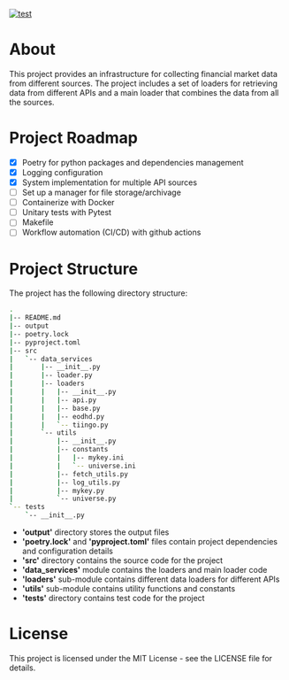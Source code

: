 [![test](https://github.com/lolay92/data-service/actions/workflows/ci.yml/badge.svg)](https://github.com/lolay92/data-service/actions/workflows/ci.yml)

# About
This project provides an infrastructure for collecting financial market data from different sources. The project includes a set of loaders for retrieving data from different APIs and a main loader that combines the data from all the sources.

# Project Roadmap
- [x] Poetry for python packages and dependencies management
- [x] Logging configuration
- [x] System implementation for multiple API sources
- [ ] Set up a manager for file storage/archivage
- [ ] Containerize with Docker
- [ ] Unitary tests with Pytest
- [ ] Makefile
- [ ] Workflow automation (CI/CD) with github actions

# Project Structure
The project has the following directory structure:
```bash
.
|-- README.md
|-- output
|-- poetry.lock
|-- pyproject.toml
|-- src
|   `-- data_services
|       |-- __init__.py
|       |-- loader.py
|       |-- loaders
|       |   |-- __init__.py
|       |   |-- api.py
|       |   |-- base.py
|       |   |-- eodhd.py
|       |   `-- tiingo.py
|       `-- utils
|           |-- __init__.py
|           |-- constants
|           |   |-- mykey.ini
|           |   `-- universe.ini
|           |-- fetch_utils.py
|           |-- log_utils.py
|           |-- mykey.py
|           `-- universe.py
`-- tests
    `-- __init__.py
```
- **'output'** directory stores the output files
- **'poetry.lock'** and **'pyproject.toml'** files contain project dependencies and configuration details
- **'src'** directory contains the source code for the project
- **'data_services'** module contains the loaders and main loader code
- **'loaders'** sub-module contains different data loaders for different APIs
- **'utils'** sub-module contains utility functions and constants
- **'tests'** directory contains test code for the project

<!-- # Installation procedure 
To be completed soon...

# Containerization with Docker
To be completed soon... -->

# License
This project is licensed under the MIT License - see the LICENSE file for details.
